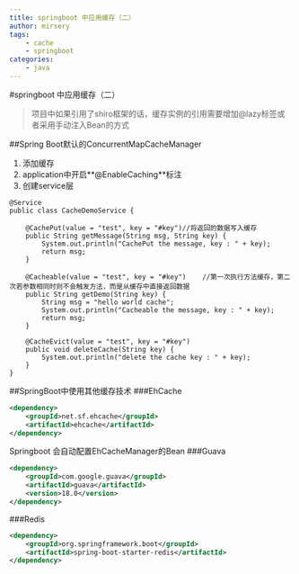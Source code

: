 ```yaml
---
title: springboot 中应用缓存（二）
author: mirsery
tags: 
    - cache
    - springboot
categories: 
    - java  
---
```



#springboot 中应用缓存（二）
>  项目中如果引用了shiro框架的话，缓存实例的引用需要增加@lazy标签或者采用手动注入Bean的方式

<!-- toc -->

##Spring Boot默认的ConcurrentMapCacheManager
1. 添加缓存
2. application中开启**@EnableCaching**标注
3. 创建service层
```java:n
@Service
public class CacheDemoService {

    @CachePut(value = "test", key = "#key")//将返回的数据写入缓存 
    public String getMessage(String msg, String key) {
        System.out.println("CachePut the message, key : " + key);
        return msg;
    }

    @Cacheable(value = "test", key = "#key")    //第一次执行方法缓存，第二次若参数相同时则不会触发方法，而是从缓存中直接返回数据
    public String getDemo(String key) {
        String msg = "hello world cache";
        System.out.println("Cacheable the message, key : " + key);
        return msg;
    }

    @CacheEvict(value = "test", key = "#key")
    public void deleteCache(String key) {
        System.out.println("delete the cache key : " + key);
    }
}
```

##SpringBoot中使用其他缓存技术
###EhCache
```xml
<dependency> 
    <groupId>net.sf.ehcache</groupId> 
    <artifactId>ehcache</artifactId> 
</dependency> 
```
Springboot 会自动配置EhCacheManager的Bean
###Guava
```xml
<dependency> 
    <groupId>com.google.guava</groupId> 
    <artifactId>guava</artifactId> 
    <version>18.0</version> 
</dependency>
```
###Redis
```xml
<dependency> 
    <groupId>org.springframework.boot</groupId> 
    <artifactId>spring-boot-starter-redis</artifactId> 
</dependency>
```
